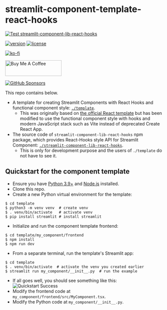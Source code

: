# streamlit-component-template-react-hooks

[![Test streamlit-component-lib-react-hooks](https://github.com/whitphx/streamlit-component-template-react-hooks/actions/workflows/lib-test.yaml/badge.svg)](https://github.com/whitphx/streamlit-component-template-react-hooks/actions/workflows/lib-test.yaml)

[![version](https://img.shields.io/npm/v/streamlit-component-lib-react-hooks)](https://www.npmjs.com/package/streamlit-component-lib-react-hooks)
[![license](https://img.shields.io/npm/l/streamlit-component-lib-react-hooks)](https://www.npmjs.com/package/streamlit-component-lib-react-hooks)

[![ko-fi](https://ko-fi.com/img/githubbutton_sm.svg)](https://ko-fi.com/D1D2ERWFG)

<a href="https://www.buymeacoffee.com/whitphx" target="_blank"><img src="https://cdn.buymeacoffee.com/buttons/v2/default-yellow.png" alt="Buy Me A Coffee" width="180" height="50" ></a>

[![GitHub Sponsors](https://img.shields.io/github/sponsors/whitphx?label=Sponsor%20me%20on%20GitHub%20Sponsors&style=social)](https://github.com/sponsors/whitphx)

This repo contains below.

- A template for creating Streamlit Components with React Hooks and functional component style: [`./template`](./template).
  - This was originally based on [the official React template](https://github.com/streamlit/component-template/tree/master/template) but has been modified to use the functional component style with hooks and modern JavaScript stack such as Vite instead of deprecated Create React App.
- The source code of `streamlit-component-lib-react-hooks` npm package, which provides React-Hooks style API for Streamlit Component: [`./streamlit-component-lib-react-hooks`](streamlit-component-lib-react-hooks).
  - This is only for development purpose and the users of `./template` do not have to see it.

## Quickstart for the component template

- Ensure you have [Python 3.9+](https://www.python.org/downloads/) and [Node.js](https://nodejs.org) installed.
- Clone this repo.
- Create a new Python virtual environment for the template:

```
$ cd template
$ python3 -m venv venv  # create venv
$ . venv/bin/activate   # activate venv
$ pip install streamlit # install streamlit
```

- Initialize and run the component template frontend:

```
$ cd template/my_component/frontend
$ npm install
$ npm run dev
```

- From a separate terminal, run the template's Streamlit app:

```
$ cd template
$ . venv/bin/activate  # activate the venv you created earlier
$ streamlit run my_component/__init__.py  # run the example
```

- If all goes well, you should see something like this:
  ![Quickstart Success](https://github.com/streamlit/component-template/blob/master/quickstart.png?raw=true)
- Modify the frontend code at `my_component/frontend/src/MyComponent.tsx`.
- Modify the Python code at `my_component/__init__.py`.
